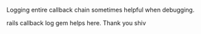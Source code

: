 Logging entire callback chain sometimes helpful when debugging. 

rails callback log gem helps here. Thank you shiv

